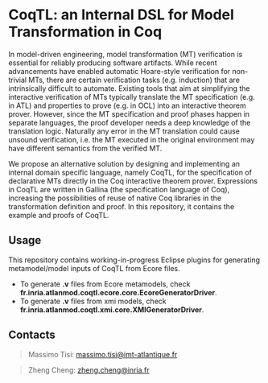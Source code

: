 CoqTL: an Internal DSL for Model Transformation in Coq
=======
In model-driven engineering, model transformation (MT) verification is essential for reliably producing software artifacts. While recent advancements have enabled automatic Hoare-style verification for non-trivial MTs, there are certain verification tasks (e.g. induction) that are intrinsically difficult to automate. Existing tools that aim at simplifying the interactive verification of MTs typically translate the MT specification (e.g. in ATL) and properties to prove (e.g. in OCL) into an interactive theorem prover. However, since the MT specification and proof phases happen in separate languages, the proof developer needs a deep knowledge of the translation logic. Naturally any error in the MT translation could cause unsound verification, i.e. the MT executed in the original environment may have different semantics from the verified MT.

We propose an alternative solution by designing and implementing an internal domain specific language, namely CoqTL, for the specification of declarative MTs directly in the Coq interactive theorem prover.  Expressions in CoqTL are written in Gallina (the specification language of Coq), increasing the possibilities of reuse of native Coq libraries in the transformation definition and proof. In this repository, it contains the example and proofs of CoqTL.

Usage
------
This repository contains working-in-progress Eclipse plugins for generating metamodel/model inputs of CoqTL from Ecore files.
* To generate **.v** files from Ecore metamodels, check **fr.inria.atlanmod.coqtl.ecore.core.EcoreGeneratorDriver**.
* To generate **.v** files from xmi models, check **fr.inria.atlanmod.coqtl.xmi.core.XMIGeneratorDriver**.

Contacts
------
> Massimo Tisi: massimo.tisi@imt-atlantique.fr

> Zheng Cheng: zheng.cheng@inria.fr